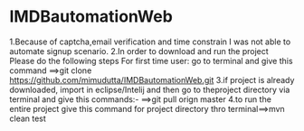 # IMDBautomationWeb
1.Because of captcha,email verification and time constrain I was not able to automate signup scenario.
2.In order to download and run the project Please do the following steps
For first time user:
go to terminal and give this command
==>git clone https://github.com/mimudutta/IMDBautomationWeb.git
3.if project is already downloaded, import in eclipse/Intelij and then go to theproject directory via terminal and give this commands:-
==>git pull orign master
4.to run the entire project give this command for project directory thro terminal==>mvn clean test

